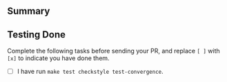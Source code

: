 ## Summary
<!--- This is a required section; please describe the main purpose of this proposed code change. --->

<!---
## Details
This is an optional section; is there anything specific that reviewers should be aware of?
--->

## Testing Done
<!--- This is a required section; please describe how this change was tested. --->

Complete the following tasks before sending your PR, and replace `[ ]` with
`[x]` to indicate you have done them.
- [ ] I have run `make test checkstyle test-convergence`.
